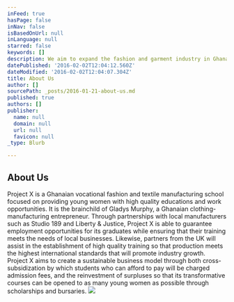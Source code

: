 ```yaml
---
inFeed: true
hasPage: false
inNav: false
isBasedOnUrl: null
inLanguage: null
starred: false
keywords: []
description: We aim to expand the fashion and garment industry in Ghana by training young adults to reach their potential and work at the highest international standards
datePublished: '2016-02-02T12:04:12.560Z'
dateModified: '2016-02-02T12:04:07.304Z'
title: About Us
author: []
sourcePath: _posts/2016-01-21-about-us.md
published: true
authors: []
publisher:
  name: null
  domain: null
  url: null
  favicon: null
_type: Blurb

---
```

## About Us

Project X is a Ghanaian vocational fashion and
textile manufacturing school focused on providing young women with high quality
educations and work opportunities. It is the brainchild of Gladys Murphy, a
Ghanaian clothing-manufacturing entrepreneur. Through partnerships with local
manufacturers such as Studio 189 and Liberty & Justice, Project X is able
to guarantee employment opportunities for its graduates while ensuring that
their training meets the needs of local businesses. Likewise, partners from the
UK will assist in the establishment of high quality training so that production
meets the highest international standards that will promote industry growth. Project
X aims to create a sustainable business model through both cross-subsidization
by which students who can afford to pay will be charged admission fees, and the
reinvestment of surpluses so that its transformative courses can be opened to
as many young women as possible through scholarships and bursaries. ![](https://the-grid-user-content.s3-us-west-2.amazonaws.com/512d23cd-7f45-4f81-8f22-4b8451c4038f.jpg)
